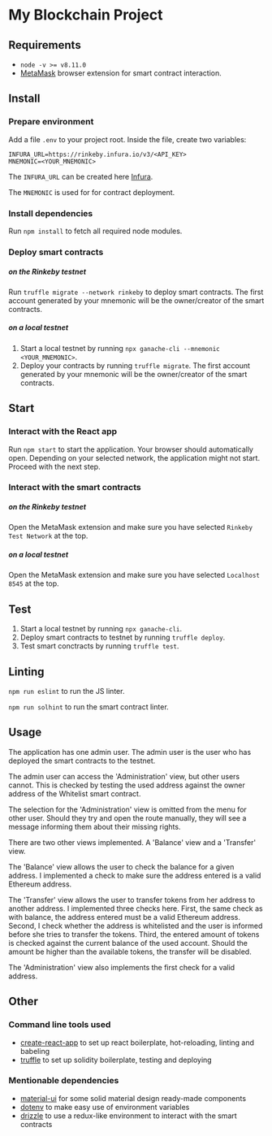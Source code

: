 # My Blockchain Project

## Requirements
- `node -v >= v8.11.0`
- [MetaMask](https://metamask.io/) browser extension for smart contract interaction.

## Install
### Prepare environment
Add a file `.env` to your project root.
Inside the file, create two variables:
```dotenv
INFURA_URL=https://rinkeby.infura.io/v3/<API_KEY>
MNEMONIC=<YOUR_MNEMONIC>
```
The `INFURA_URL` can be created here [Infura](https://infura.io/).

The `MNEMONIC` is used for for contract deployment.

### Install dependencies
Run `npm install` to fetch all required node modules.

### Deploy smart contracts
##### on the Rinkeby testnet
Run `truffle migrate --network rinkeby` to deploy smart contracts. The first account generated
by your mnemonic will be the owner/creator of the smart contracts.

##### on a local testnet
1. Start a local testnet by running `npx ganache-cli --mnemonic <YOUR_MNEMONIC>`.
2. Deploy your contracts by running `truffle migrate`. The first account generated
by your mnemonic will be the owner/creator of the smart contracts.

## Start
### Interact with the React app
Run `npm start` to start the application. Your browser should automatically open.
Depending on your selected network, the application might not start.
Proceed with the next step.

### Interact with the smart contracts
##### on the Rinkeby testnet
Open the MetaMask extension and make sure you have selected `Rinkeby Test Network` at the top.

##### on a local testnet
Open the MetaMask extension and make sure you have selected `Localhost 8545` at the top. 

## Test
1. Start a local testnet by running `npx ganache-cli`.
2. Deploy smart contracts to testnet by running `truffle deploy`.
3. Test smart conctracts by running `truffle test`.

## Linting
`npm run eslint` to run the JS linter.

`npm run solhint` to run the smart contract linter.

## Usage
The application has one admin user.
The admin user is the user who has deployed the smart contracts to the testnet.

The admin user can access the 'Administration' view, but other users cannot. This
is checked by testing the used address against the owner address of the Whitelist smart contract.

The selection for the 'Administration' view is omitted from the menu for other user. Should they try
and open the route manually, they will see a message informing them about their missing rights.

There are two other views implemented. A 'Balance' view and a 'Transfer' view.

The 'Balance' view allows the user to check the balance for a given address. I implemented a check
to make sure the address entered is a valid Ethereum address.

The 'Transfer' view allows the user to transfer tokens from her address to another address.
I implemented three checks here. First, the same check as with balance, the address entered must be a valid
Ethereum address. Second, I check whether the address is whitelisted and the user is informed before she
tries to transfer the tokens. Third, the entered amount of tokens is checked against
the current balance of the used account. Should the amount be higher than the available tokens,
the transfer will be disabled.

The 'Administration' view also implements the first check for a valid address.

## Other
### Command line tools used
- [create-react-app](https://github.com/facebook/create-react-app) to set up react boilerplate, hot-reloading, linting and babeling
- [truffle](https://github.com/trufflesuite/truffle) to set up solidity boilerplate, testing and deploying

### Mentionable dependencies
- [material-ui](https://material-ui.com/) for some solid material design ready-made components
- [dotenv](https://github.com/motdotla/dotenv) to make easy use of environment variables
- [drizzle](https://github.com/trufflesuite/drizzle) to use a redux-like environment to interact with the smart contracts
